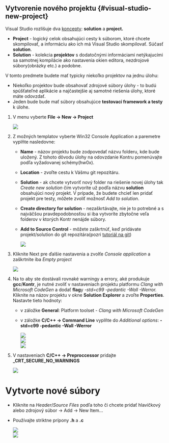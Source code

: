 ## Vytvorenie nového projektu {#visual-studio-new-project}

Visual Studio rozlišuje dva [koncepty](https://msdn.microsoft.com/en-us/library/b142f8e7.aspx): **solution** a **project.**

* **Project** - logický celok obsahujúci cesty k súborom, ktoré chcete skompilovať, a informáciu ako ich má Visual Studio skompilovať. Súčasť **solution**.
* **Solution** - kolekcia **projektov** s dodatočnými informáciami netýkajucími sa samotnej kompilácie ako nastavenia okien editora, nezdrojové súbory\(obrázky etc.\) a podobne.

V tomto predmete budete mať typicky niekoľko projektov na jednu úlohu:

* Niekoľko projektov bude obsahovať zdrojové súbory úlohy - to budú spúšťateľné aplikácie a najčastejšie aj samotné riešenia úlohy, ktoré máte odovzdať.
* Jeden bude bude mať súbory obsahujúce **testovací framework a testy** k úlohe.


1. V menu vyberte **File → New → Project**

   ![](/visual-studio-2015/images/project_create_1.png)

2. Z možných templatov vyberte Win32 Console Application a paremetre vyplňte nasledovne:

   * **Name** - názov projektu bude zodpovedať názvu folderu, kde bude uložený. Z tohoto dôvodu úlohy na odovzdanie Kontru pomenúvajte podľa vyžadovanej schémy\(hw0x\).
   * **Location** - zvoľte cestu k Vášmu git repozitáru.
   * **Solution** - ak chcete vytvoriť nový folder na riešenie novej úlohy tak _Create new solution_ čím vytvoríte už podľa názvu **solution** obsahujúci nový projekt. V prípade, že budete chcieť len pridať projekt pre testy, môžete zvoliť možnosť _Add to solution_.
   * **Create directory for solution** - nezaškrtávajte, nie je to potrebné a s najväčšou pravdepodobnosťou si iba vytvoríte zbytočne veľa folderov v ktorých Kontr nenájde súbory.
   * **Add to Source Control** - môžete zaškrtnúť, keď pridávate projekt/solution do git repozitára\(pozri [tutoriál na git](../git/README.md)\)

     ![](/visual-studio-2015/images/project_create_2.png)

3. Kliknite Next pre ďalšie nastavenia a zvolťe _Console application_ a zaškrtnite iba _Empty project_

   ![](/visual-studio-2015/images/project_create_5.png)

4. Na to aby ste dostávali rovnaké warningy a errory, aké produkuje **gcc**/**Kontr**, je nutné zvoliť v nastaveniach projektu platformu _Clang with Microsoft CodeGen_ a dodať **flag**y _-std=c99 -pedantic -Wall -Werror._  
   Kliknite na názov projektu v okne **Solution Explorer** a zvoľte **Properties**. Nastavte tieto hodnoty:

   * v záložke **General**: Platform toolset - _Clang with Microsoft CodeGen_ 
   * v záložke **C/C++ → Command Line** vyplňte do _Additional options_: **-std=c99 -pedantic -Wall -Werror**

     ![](/visual-studio-2015/images/project_options_1.png)  
     ![](/visual-studio-2015/images/project_options_2.png)  
     ![](/visual-studio-2015/images/project_options_3.png)

5. V nastaveniach **C/C++ -> Preproccessor** pridajte **_CRT_SECURE_NO_WARNINGS**

   ![](/images/visual-studio-2015/prep.png)

# Vytvorte nové súbory

   * Kliknite na _Header_/_Source_ _Files_ podľa toho či chcete pridať hlavičkový alebo zdrojový súbor → Add → New Item…
   * Používajte striktne prípony **.h** a **.c**

     ![](/visual-studio-2015/images/new_item_1.png)  
     ![](/visual-studio-2015/images/new_item_2.png)



